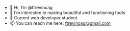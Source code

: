 - 👋 Hi, I’m @ftrevinoag
- 👀 I’m interested in making beautiful and functioning tools
- 🌱 Current web developer student 
- 📫 You can reach me here: ftrevinoag@gmail.com

<!---
ftrevinoag/ftrevinoag is a ✨ special ✨ repository because its `README.md` (this file) appears on your GitHub profile.
You can click the Preview link to take a look at your changes.
--->
